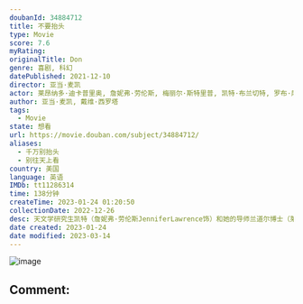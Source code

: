 ```yaml
---
doubanId: 34884712
title: 不要抬头
type: Movie
score: 7.6
myRating: 
originalTitle: Don
genre: 喜剧, 科幻
datePublished: 2021-12-10
director: 亚当·麦凯
actor: 莱昂纳多·迪卡普里奥, 詹妮弗·劳伦斯, 梅丽尔·斯特里普, 凯特·布兰切特, 罗布·摩根, 乔纳·希尔, 马克·里朗斯, 泰勒·派瑞, 提莫西·查拉梅, 朗·普尔曼, 爱莉安娜·格兰德, 卡迪小子, 克里斯·埃文斯, 希米什·帕特尔, 梅兰妮·林斯基, 迈克尔·切克利斯, 托莫·希思黎, 保罗·吉尔福伊尔, 罗伯特·乔伊, 海缇安·朴, 朗尼·法默, 罗斯·帕特里奇, 列维·施瑞博尔, 克里斯·埃弗里特, 乔治亚·莱曼, 帕特丽夏·德哈尼, 本·锡德尔, 特蕾莎·普雷恩, 梅根·莱瑟斯, 阿什利·班菲尔德, 萨拉·西尔弗曼, 乔·格拉瑟, 博·艾伦, 塞莱斯特·奥利瓦, 罗曼·米蒂齐扬, 内森·里奇曼, 韦斯·约翰逊, 塔玛拉·希基, 布里安娜·温, 爱德华德·弗莱彻, 马科·查卡, 托马斯·马里亚诺, 艾德文·瑞丁, 瑞贝卡·吉贝尔
author: 亚当·麦凯, 戴维·西罗塔
tags:
  - Movie
state: 想看
url: https://movie.douban.com/subject/34884712/
aliases:
  - 千万别抬头
  - 别往天上看
country: 美国
language: 英语
IMDb: tt11286314
time: 138分钟
createTime: 2023-01-24 01:20:50
collectionDate: 2022-12-26
desc: 天文学研究生凯特（詹妮弗·劳伦斯JenniferLawrence饰）和她的导师兰道尔博士（莱昂纳多·迪卡普里奥LeonardoDiCaprio饰）在一次研究中震惊的发现，一颗像喜马拉雅山那...
date created: 2023-01-24
date modified: 2023-03-14
---
```


![image](p2730833093.jpg)

Comment:
---
